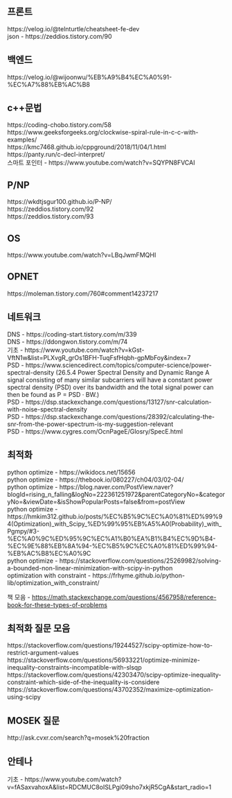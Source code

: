 <h2>프론트</h2>
https://velog.io/@telnturtle/cheatsheet-fe-dev <br />
json - https://zeddios.tistory.com/90  <br />


<h2>백엔드 </h2>
https://velog.io/@wijoonwu/%EB%A9%B4%EC%A0%91-%EC%A7%88%EB%AC%B8  <br />


<h2>c++문법</h2>
https://coding-chobo.tistory.com/58 <br />
https://www.geeksforgeeks.org/clockwise-spiral-rule-in-c-c-with-examples/ <br />
https://kmc7468.github.io/cppground/2018/11/04/1.html <br />
https://panty.run/c-decl-interpret/ <br />
스마트 포인터 - https://www.youtube.com/watch?v=SQYPN8FVCAI  <br />


<h2> P/NP</h2>
https://wkdtjsgur100.github.io/P-NP/ <br />
https://zeddios.tistory.com/92 <br />
https://zeddios.tistory.com/93 <br />


<h2> OS</h2>
https://www.youtube.com/watch?v=LBqJwmFMQHI <br />



<h2> OPNET </h2>
https://moleman.tistory.com/760#comment14237217  <br />




<h2> 네트워크</h2>
DNS - https://coding-start.tistory.com/m/339 <br />
DNS - https://ddongwon.tistory.com/m/74  <br />
기초 - https://www.youtube.com/watch?v=kGst-VftN1w&list=PLXvgR_grOs1BFH-TuqFsfHqbh-gpMbFoy&index=7  <br />
PSD - https://www.sciencedirect.com/topics/computer-science/power-spectral-density (26.5.4 Power Spectral Density and Dynamic Range
A signal consisting of many similar subcarriers will have a constant power spectral density (PSD) over its bandwidth and the total signal power can then be found as P = PSD · BW.) <br />
PSD - https://dsp.stackexchange.com/questions/13127/snr-calculation-with-noise-spectral-density  <br />
PSD - https://dsp.stackexchange.com/questions/28392/calculating-the-snr-from-the-power-spectrum-is-my-suggestion-relevant  <br />
PSD - https://www.cygres.com/OcnPageE/Glosry/SpecE.html  <br />



<h2> 최적화 </h2>
python optimize - https://wikidocs.net/15656  <br />
python optimize - https://thebook.io/080227/ch04/03/02-04/  <br />
python optimize - https://blog.naver.com/PostView.naver?blogId=rising_n_falling&logNo=222361251972&parentCategoryNo=&categoryNo=&viewDate=&isShowPopularPosts=false&from=postView  <br />
python optimize - https://hmkim312.github.io/posts/%EC%B5%9C%EC%A0%81%ED%99%94(Optimization)_with_Scipy_%ED%99%95%EB%A5%A0(Probability)_with_Pgmpy/#3-%EC%A0%9C%ED%95%9C%EC%A1%B0%EA%B1%B4%EC%9D%B4-%EC%9E%88%EB%8A%94-%EC%B5%9C%EC%A0%81%ED%99%94-%EB%AC%B8%EC%A0%9C  <br />
python optimize - https://stackoverflow.com/questions/25269982/solving-a-bounded-non-linear-minimization-with-scipy-in-python <br />
optimization with constraint - https://frhyme.github.io/python-lib/optimization_with_constraint/  <br />

책 모음 - https://math.stackexchange.com/questions/4567958/reference-book-for-these-types-of-problems

<h2> 최적화 질문 모음 </h2>
https://stackoverflow.com/questions/19244527/scipy-optimize-how-to-restrict-argument-values   <br />
https://stackoverflow.com/questions/56933221/optimize-minimize-inequality-constraints-incompatible-with-slsqp  <br />
https://stackoverflow.com/questions/42303470/scipy-optimize-inequality-constraint-which-side-of-the-inequality-is-considere  <br />
https://stackoverflow.com/questions/43702352/maximize-optimization-using-scipy

<h2> MOSEK 질문 </h2>
http://ask.cvxr.com/search?q=mosek%20fraction  <br />


<h2> 안테나 </h2>
기초 - https://www.youtube.com/watch?v=fASaxvahoxA&list=RDCMUC8oISLPgi09sho7xkjR5CgA&start_radio=1  <br />


